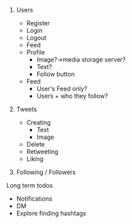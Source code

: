 1. Users
    - Register
    - Login
    - Logout
    - Feed
    - Profile
        - Image?->media storage server?
        - Text?
        - Follow button
    - Feed
        - User's Feed only?
        - Users + who they follow?
2. Tweets
    - Creating
        - Text
        - Image
     - Delete
     - Retweeting
     - Liking

3. Following / Followers


Long term todos
- Notifications
- DM
- Explore finding hashtags
            